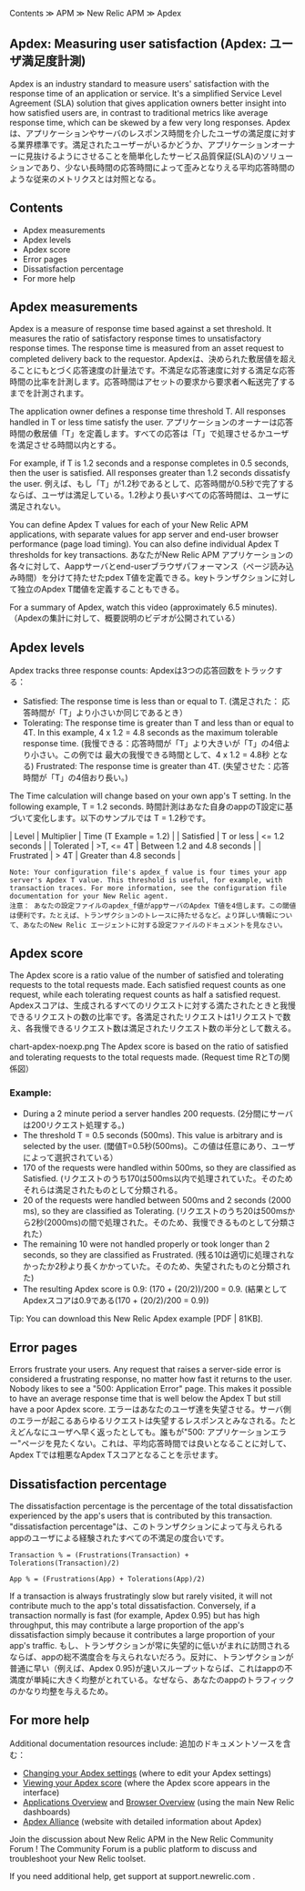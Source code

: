 Contents ≫ APM ≫ New Relic APM ≫ Apdex

## Apdex: Measuring user satisfaction (Apdex: ユーザ満足度計測)

Apdex is an industry standard to measure users' satisfaction with the response time of an application or service. It's a simplified Service Level Agreement (SLA) solution that gives application owners better insight into how satisfied users are, in contrast to traditional metrics like average response time, which can be skewed by a few very long responses.
Apdexは、アプリケーションやサーバのレスポンス時間を介したユーザの満足度に対する業界標準です。満足されたユーザーがいるかどうか、アプリケーションオーナーに見抜けるようにさせることを簡単化したサービス品質保証(SLA)のソリューションであり、少ない長時間の応答時間によって歪みとなりえる平均応答時間のような従来のメトリクスとは対照となる。

## Contents

* Apdex measurements 
* Apdex levels
* Apdex score
* Error pages
* Dissatisfaction percentage
* For more help

## Apdex measurements

Apdex is a measure of response time based against a set threshold. It measures the ratio of satisfactory response times to unsatisfactory response times. The response time is measured from an asset request to completed delivery back to the requestor.
Apdexは、決められた敷居値を超えることにもとづく応答速度の計量法です。不満足な応答速度に対する満足な応答時間の比率を計測します。応答時間はアセットの要求から要求者へ転送完了するまでを計測されます。

The application owner defines a response time threshold T. All responses handled in T or less time satisfy the user.
アプリケーションのオーナーは応答時間の敷居値「T」を定義します。すべての応答は「T」で処理させるかユーザを満足させる時間以内とする。

For example, if T is 1.2 seconds and a response completes in 0.5 seconds, then the user is satisfied. All responses greater than 1.2 seconds dissatisfy the user.
例えば、もし「T」が1.2秒であるとして、応答時間が0.5秒で完了するならば、ユーザは満足している。1.2秒より長いすべての応答時間は、ユーザに満足されない。

You can define Apdex T values for each of your New Relic APM applications, with separate values for app server and end-user browser performance (page load timing). You can also define individual Apdex T thresholds for key transactions.
あなたがNew Relic APM アプリケーションの各々に対して、Aappサーバとend-userブラウザパフォーマンス（ページ読み込み時間）を分けて持たせたpdex T値を定義できる。keyトランザクションに対して独立のApdex T閾値を定義することもできる。


For a summary of Apdex, watch this video (approximately 6.5 minutes).
（Apdexの集計に対して、概要説明のビデオが公開されている）


## Apdex levels

Apdex tracks three response counts:
Apdexは3つの応答回数をトラックする：

* Satisfied: The response time is less than or equal to T. (満足された： 応答時間が「T」より小さいか同じであるとき）
* Tolerating: The response time is greater than T and less than or equal to 4T. In this example, 4 x 1.2 = 4.8 seconds as the maximum tolerable response time. (我慢できる：応答時間が「T」より大きいが「T」の4倍より小さい。この例では 最大の我慢できる時間として、4 x 1.2 = 4.8秒 となる)
    Frustrated: The response time is greater than 4T. (失望させた：応答時間が「T」の4倍おり長い。)

The Time calculation will change based on your own app's T setting. In the following example, T = 1.2 seconds.
時間計測はあなた自身のappのT設定に基づいて変化します。以下のサンプルでは T = 1.2秒です。

| Level |  Multiplier | Time (T Example = 1.2) |
| Satisfied |  T or less |  <= 1.2 seconds |
| Tolerated |  >T, <= 4T |  Between 1.2 and 4.8 seconds |
| Frustrated | > 4T | Greater than 4.8 seconds |

```
Note: Your configuration file's apdex_f value is four times your app server's Apdex T value. This threshold is useful, for example, with transaction traces. For more information, see the configuration file documentation for your New Relic agent.
注意： あなたの設定ファイルのapdex_f値がappサーバのApdex T値を4倍します。この閾値は便利です。たとえば、トランザクションのトレースに持たせるなど。より詳しい情報について、あなたのNew Relic エージェントに対する設定ファイルのドキュメントを見なさい。
```

## Apdex score

The Apdex score is a ratio value of the number of satisfied and tolerating requests to the total requests made. Each satisfied request counts as one request, while each tolerating request counts as half a satisfied request.
Apdexスコアは、生成されるすべてのリクエストに対する満たされたときと我慢できるリクエストの数の比率です。各満足されたリクエストは1リクエストで数え、各我慢できるリクエスト数は満足されたリクエスト数の半分として数える。

chart-apdex-noexp.png
The Apdex score is based on the ratio of satisfied and tolerating requests to the total requests made.
(Request time RとTの関係図）

### Example:

* During a 2 minute period a server handles 200 requests. (2分間にサーバは200リクエスト処理する。)
* The threshold T = 0.5 seconds (500ms). This value is arbitrary and is selected by the user. (閾値T=0.5秒(500ms)。この値は任意にあり、ユーザによって選択されている）
* 170 of the requests were handled within 500ms, so they are classified as Satisfied. (リクエストのうち170は500ms以内で処理されていた。そのためそれらは満足されたものとして分類される。
* 20 of the requests were handled between 500ms and 2 seconds (2000 ms), so they are classified as Tolerating. (リクエストのうち20は500msから2秒(2000ms)の間で処理された。そのため、我慢できるものとして分類された）
* The remaining 10 were not handled properly or took longer than 2 seconds, so they are classified as Frustrated. (残る10は適切に処理されなかったか2秒より長くかかっていた。そのため、失望されたものと分類された)
* The resulting Apdex score is 0.9: (170 + (20/2))/200 = 0.9. (結果としてApdexスコアは0.9である(170 + (20/2)/200 = 0.9))

Tip: You can download this New Relic Apdex example [PDF | 81KB].

## Error pages

Errors frustrate your users. Any request that raises a server-side error is considered a frustrating response, no matter how fast it returns to the user. Nobody likes to see a "500: Application Error" page. This makes it possible to have an average response time that is well below the Apdex T but still have a poor Apdex score.
エラーはあなたのユーザ達を失望させる。サーバ側のエラーが起こるあらゆるリクエストは失望するレスポンスとみなされる。たとえどんなにユーザへ早く返ったとしても。誰もが"500: アプリケーションエラー"ページを見たくない。これは、平均応答時間では良いとなることに対して、Apdex Tでは粗悪なApdex Tスコアとなることを示せます。

## Dissatisfaction percentage

The dissatisfaction percentage is the percentage of the total dissatisfaction experienced by the app's users that is contributed by this transaction.
"dissatisfaction percentage"は、このトランザクションによって与えられるappのユーザによる経験されたすべての不満足の度合いです。

```
Transaction % = (Frustrations(Transaction) + Tolerations(Transaction)/2)

App % = (Frustrations(App) + Tolerations(App)/2)
```

If a transaction is always frustratingly slow but rarely visited, it will not contribute much to the app's total dissatisfaction. Conversely, if a transaction normally is fast (for example, Apdex 0.95) but has high throughput, this may contribute a large proportion of the app's dissatisfaction simply because it contributes a large proportion of your app's traffic.
もし、トランザクションが常に失望的に低いがまれに訪問されるならば、appの総不満度合を与えられないだろう。反対に、トランザクションが普通に早い（例えば、Apdex 0.95)が速いスループットならば、これはappの不満度が単純に大きく均整がとれている。なぜなら、あなたのappのトラフィックのかなり均整を与えるため。


## For more help

Additional documentation resources include:
追加のドキュメントソースを含む：

* [Changing your Apdex settings](https://docs.newrelic.com/docs/site/changing-your-apdex-settings) (where to edit your Apdex settings)
* [Viewing your Apdex score](https://docs.newrelic.com/docs/site/viewing-your-apdex-score) (where the Apdex score appears in the interface)
* [Applications Overview](https://docs.newrelic.com/docs/applications-menu/applications-overview) and [Browser Overview](https://docs.newrelic.com/docs/new-relic-browser/browser-overview) (using the main New Relic dashboards)
* [Apdex Alliance](http://apdex.org/overview.html) (website with detailed information about Apdex)

Join the discussion about New Relic APM in the New Relic Community Forum ! The Community Forum is a public platform to discuss and troubleshoot your New Relic toolset.

If you need additional help, get support at support.newrelic.com .

